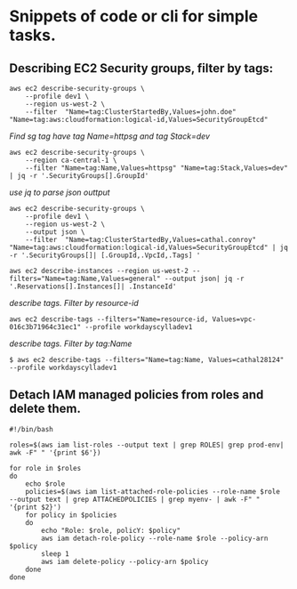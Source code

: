 # Snippets of code or cli for simple tasks.

## Describing EC2 Security groups, filter by tags:


```
aws ec2 describe-security-groups \
    --profile dev1 \
    --region us-west-2 \
    --filter  "Name=tag:ClusterStartedBy,Values=john.doe" "Name=tag:aws:cloudformation:logical-id,Values=SecurityGroupEtcd"
```

*Find sg tag have tag Name=httpsg and tag Stack=dev*
```
aws ec2 describe-security-groups \
    --region ca-central-1 \
    --filter "Name=tag:Name,Values=httpsg" "Name=tag:Stack,Values=dev" | jq -r '.SecurityGroups[].GroupId'
```

*use jq to parse json outtput*
```
aws ec2 describe-security-groups \
    --profile dev1 \
    --region us-west-2 \
    --output json \
    --filter  "Name=tag:ClusterStartedBy,Values=cathal.conroy" "Name=tag:aws:cloudformation:logical-id,Values=SecurityGroupEtcd" | jq -r '.SecurityGroups[]| [.GroupId,.VpcId,.Tags] '

```



```
aws ec2 describe-instances --region us-west-2 --filters="Name=tag:Name,Values=general" --output json| jq -r '.Reservations[].Instances[]| .InstanceId'

```

*describe tags. Filter by resource-id*
```
aws ec2 describe-tags --filters="Name=resource-id, Values=vpc-016c3b71964c31ec1" --profile workdayscylladev1 
```

*describe tags. Filter by tag:Name*
```
$ aws ec2 describe-tags --filters="Name=tag:Name, Values=cathal28124" --profile workdayscylladev1 
```


## Detach IAM managed policies from roles and delete them.
```
#!/bin/bash

roles=$(aws iam list-roles --output text | grep ROLES| grep prod-env| awk -F" " '{print $6'})

for role in $roles
do
    echo $role
    policies=$(aws iam list-attached-role-policies --role-name $role  --output text | grep ATTACHEDPOLICIES | grep myenv- | awk -F" " '{print $2}')
    for policy in $policies
    do
        echo "Role: $role, policY: $policy"
        aws iam detach-role-policy --role-name $role --policy-arn $policy
        sleep 1
        aws iam delete-policy --policy-arn $policy
    done
done

```
